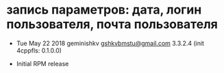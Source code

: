 # запись параметров: дата, логин пользователя, почта пользователя
* Tue May 22 2018 geminishkv <gshkvbmstu@gmail.com> 3.3.2.4 (init 4cppfls: 0.1.0.0)
- Initial RPM release
